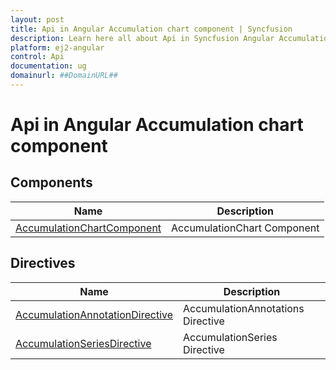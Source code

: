 ```yaml
---
layout: post
title: Api in Angular Accumulation chart component | Syncfusion
description: Learn here all about Api in Syncfusion Angular Accumulation chart component of Syncfusion Essential JS 2 and more.
platform: ej2-angular
control: Api 
documentation: ug
domainurl: ##DomainURL##
---
```


# Api in Angular Accumulation chart component

## Components

| Name | Description |
|------|-------------|
| [AccumulationChartComponent](https://ej2.syncfusion.com/angular/documentation/api/accumulation-chart/#AccumulationChartComponent)| AccumulationChart Component|

## Directives

| Name | Description |
|------|-------------|
| [AccumulationAnnotationDirective](https://ej2.syncfusion.com/angular/documentation/api/accumulation-chart/accumulationAnnotationDirective/)| AccumulationAnnotations Directive|
| [AccumulationSeriesDirective](https://ej2.syncfusion.com/angular/documentation/api/accumulation-chart/accumulationSeriesDirective)| AccumulationSeries Directive|
